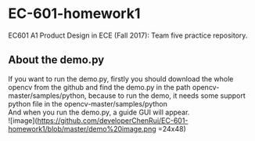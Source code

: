 # EC-601-homework1<br>

EC601 A1 Product Design in ECE (Fall 2017): Team five practice repository. <br>

About the demo.py 
-------------------
If you want to run the demo.py, firstly you should download the whole opencv from the github and find the demo.py in the path
opencv-master/samples/python, because to run the demo, it needs some support python file in the opencv-master/samples/python<br>
And when you run the demo.py, a guide GUI will appear.<br>
 ![image](https://github.com/developerChenRui/EC-601-homework1/blob/master/demo%20image.png =24x48)
